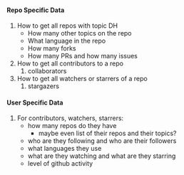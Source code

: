 #### Repo Specific Data

1. How to get all repos with topic DH
   - How many other topics on the repo
   - What language in the repo
   - How many forks
   - How many PRs and how many issues
2. How to get all contributors to a repo
   1. collaborators
3. How to get all watchers or starrers of a repo
   1. stargazers

#### User Specific Data

1. For contributors, watchers, starrers:
   - how many repos do they have
     - maybe even list of their repos and their topics?
   - who are they following and who are their followers
   - what languages they use
   - what are they watching and what are they starring
   - level of github activity
